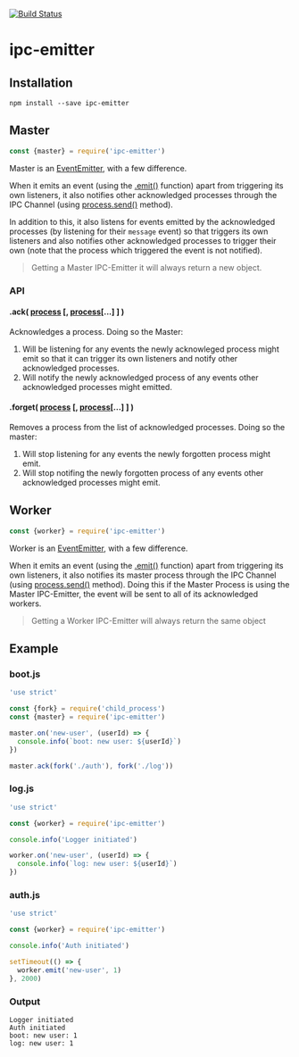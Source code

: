 [![Build Status](https://travis-ci.org/tabone/ipc-emitter.svg?branch=master)](https://travis-ci.org/tabone/ipc-emitter)

# ipc-emitter
## Installation

    npm install --save ipc-emitter

## Master

```javascript
const {master} = require('ipc-emitter')
```

Master is an [EventEmitter](https://nodejs.org/api/events.html), with a few difference.

When it emits an event (using the [.emit()](https://nodejs.org/api/events.html#events_emitter_emit_eventname_arg1_arg2) function) apart from triggering its own listeners, it also notifies other acknowledged processes through the IPC Channel (using [process.send()](https://nodejs.org/api/process.html#process_process_send_message_sendhandle_options_callback) method).

In addition to this, it also listens for events emitted by the acknowledged processes (by listening for their `message` event) so that triggers its own listeners and also notifies other acknowledged processes to trigger their own (note that the process which triggered the event is not notified).

> Getting a Master IPC-Emitter it will always return a new object.

### API
#### .ack( [process](https://nodejs.org/api/process.html) [, [process](https://nodejs.org/api/process.html)[...] ] )
Acknowledges a process. Doing so the Master:

1. Will be listening for any events the newly acknowleged process might emit so that it can trigger its own listeners and notify other acknowledged processes.
2. Will notify the newly acknowledged process of any events other acknowledged processes might emitted.


#### .forget( [process](https://nodejs.org/api/process.html) [, [process](https://nodejs.org/api/process.html)[...] ] )
Removes a process from the list of acknowledged processes. Doing so the master:

1. Will stop listening for any events the newly forgotten process might emit.
2. Will stop notifing the newly forgotten process of any events other acknowledged processes might emit.

## Worker

```javascript
const {worker} = require('ipc-emitter')
```

Worker is an [EventEmitter](https://nodejs.org/api/events.html), with a few difference.

When it emits an event (using the [.emit()](https://nodejs.org/api/events.html#events_emitter_emit_eventname_arg1_arg2) function) apart from triggering its own listeners, it also notifies its master process through the IPC Channel (using [process.send()](https://nodejs.org/api/process.html#process_process_send_message_sendhandle_options_callback) method). Doing this if the Master Process is using the Master IPC-Emitter, the event will be sent to all of its acknowledged workers.

> Getting a Worker IPC-Emitter will always return the same object

## Example
### boot.js

``` javascript
'use strict'

const {fork} = require('child_process')
const {master} = require('ipc-emitter')

master.on('new-user', (userId) => {
  console.info(`boot: new user: ${userId}`)
})

master.ack(fork('./auth'), fork('./log'))
```

### log.js

```javascript
'use strict'

const {worker} = require('ipc-emitter')

console.info('Logger initiated')

worker.on('new-user', (userId) => {
  console.info(`log: new user: ${userId}`)
})
```

### auth.js

```javascript
'use strict'

const {worker} = require('ipc-emitter')

console.info('Auth initiated')

setTimeout(() => {
  worker.emit('new-user', 1)
}, 2000)
```

### Output
```
Logger initiated
Auth initiated
boot: new user: 1
log: new user: 1
```
